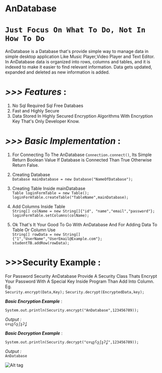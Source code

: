 # AnDatabase

# `Just Focus On What To Do, Not In How To Do`


AnDatabase is a Database that's provide simple way to manage data in simple desktop application Like Music Player,Video Player and Text Editor.
In AnDatabase data is organized into rows, columns and tables, and it is indexed to make it easier to find relevant information. Data gets updated, expanded and deleted as new information is added.


# _>>> Features_ : 
 1. No Sql Required Sql Free Databaes
 2. Fast and Highly Secure 
 3. Data Stored In Highly Secured Encryption Algorithms With Encryption Key That's Only Developer Know.
 
# _>>> Basic Implementation_ :
 
 1. For Connecting To The AnDatabase
 `Connection.connect()`, Its Simple Return Boolean Value If Database is Connected Than True Otherwise Return False.
 2. Creating Database  
 `Database mainDatabase = new Database("NameOfDatabase");` 
 3. Creating Table Inside mainDatabase  
 `Table loginFormTable = new Table();`  
 `loginFormTable.createTable("TableName",mainDatabase);`
 
 4. Add Columns Inside Table  
 `String[] colName = new String[]{"id", "name","email","password"};`  
 `loginFormTable.setColumns(colName);`
 
 5. Ok That's It Your Good To Go With AnDatabase And For Adding Data To Table Or Column Use  
 `String[] rowData = new String[]{"1","UserName","UserEmail@Example.com"};`  
 `studentTB.addRow(rowData);`  

# >>>Security Example : 

For Password Security AnDatabase Provide A Security Class Thats Encrypt Your Password With A Special Key Inside Program Than Add Into Column.  
Eg.  
     `Security.encrypt(Data,Key);`
     `Security.decrypt(EncryptedData,key);`

_**Basic Encryption Example**_ : 
 
```System.out.println(Security.encrypt("AnDatabase",123456789));```

_Output :_  
```ɢʏɥʂʕʂʃʂʔʆ```

_**Basic Decryption Example**_ : 
 
```System.out.println(Security.decrypt("ɢʏɥʂʕʂʃʂʔʆ",123456789));```

_Output :_  
```AnDatabase```  


![Alt tag](https://github.com/Anikesh1999/AnDatabase/blob/master/images/AnonDatabase.png)
